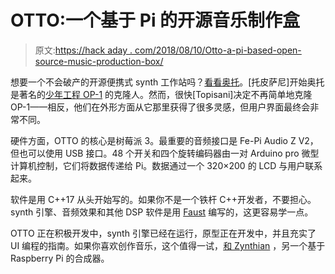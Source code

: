 # OTTO:一个基于 Pi 的开源音乐制作盒

> 原文:[https://hack aday . com/2018/08/10/Otto-a-pi-based-open-source-music-production-box/](https://hackaday.com/2018/08/10/otto-a-pi-based-open-source-music-production-box/)

想要一个不会破产的开源便携式 synth 工作站吗？[看看奥托](https://github.com/topisani/OTTO)。[托皮萨尼]开始奥托是著名的[少年工程 OP-1](https://hackaday.com/2017/09/05/teenage-engineering-the-raspberry-pi/) 的克隆人。然而，很快[Topisani]决定不再简单地克隆 OP-1——相反，他们在外形方面从它那里获得了很多灵感，但用户界面最终会非常不同。

硬件方面，OTTO 的核心是树莓派 3。最重要的音频接口是 Fe-Pi Audio Z V2，但也可以使用 USB 接口。48 个开关和四个旋转编码器由一对 Arduino pro 微型计算机控制，它们将数据传递给 Pi。数据通过一个 320×200 的 LCD 与用户联系起来。

软件是用 C++17 从头开始写的。如果你不是一个铁杆 C++开发者，不要担心。synth 引擎、音频效果和其他 DSP 软件是用 [Faust](http://faust.grame.fr/) 编写的，这更容易学一点。

OTTO 正在积极开发中，synth 引擎已经在运行，原型正在开发中，并且充实了 UI 编程的指南。如果你喜欢创作音乐，这个值得一试，[和 Zynthian](https://hackaday.com/2018/06/08/a-fully-open-source-raspberry-pi-synthesizer/) ，另一个基于 Raspberry Pi 的合成器。